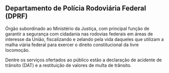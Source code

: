 Departamento de Polícia Rodoviária Federal (DPRF)
---

Órgão  subordinado ao Ministério da Justiça, com principal função de garantir a segurança com cidadania nas rodovias federais em áreas de interesse da União, fiscalizando e zelando pela vida daqueles que utilizam a malha viária federal para exercer o direito constitucional da livre locomoção.

Dentre os serviços ofertados ao público estão a declaração de acidente de trânsito (DAT) e a restituição de valores de multa de trânsito.